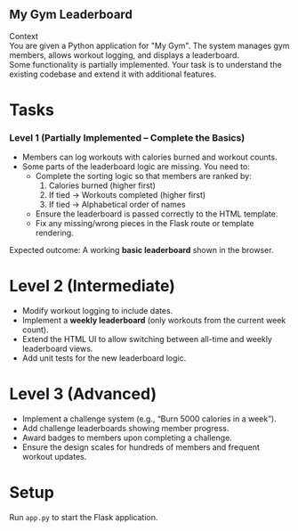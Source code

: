 ## My Gym Leaderboard

Context  
You are given a Python application for "My Gym". The system manages gym members, allows workout logging, and displays a leaderboard.  
Some functionality is partially implemented. Your task is to understand the existing codebase and extend it with additional features.

# Tasks  

### Level 1 (Partially Implemented – Complete the Basics)  
- Members can log workouts with calories burned and workout counts.  
- Some parts of the leaderboard logic are missing. You need to:  
  - Complete the sorting logic so that members are ranked by:  
    1. Calories burned (higher first)  
    2. If tied → Workouts completed (higher first)  
    3. If tied → Alphabetical order of names  
  - Ensure the leaderboard is passed correctly to the HTML template.  
  - Fix any missing/wrong pieces in the Flask route or template rendering.  

Expected outcome: A working **basic leaderboard** shown in the browser.  

# Level 2 (Intermediate)  
- Modify workout logging to include dates.  
- Implement a **weekly leaderboard** (only workouts from the current week count).  
- Extend the HTML UI to allow switching between all-time and weekly leaderboard views.  
- Add unit tests for the new leaderboard logic.  

# Level 3 (Advanced)  
- Implement a challenge system (e.g., “Burn 5000 calories in a week”).  
- Add challenge leaderboards showing member progress.  
- Award badges to members upon completing a challenge.  
- Ensure the design scales for hundreds of members and frequent workout updates.  

# Setup  
Run `app.py` to start the Flask application.
